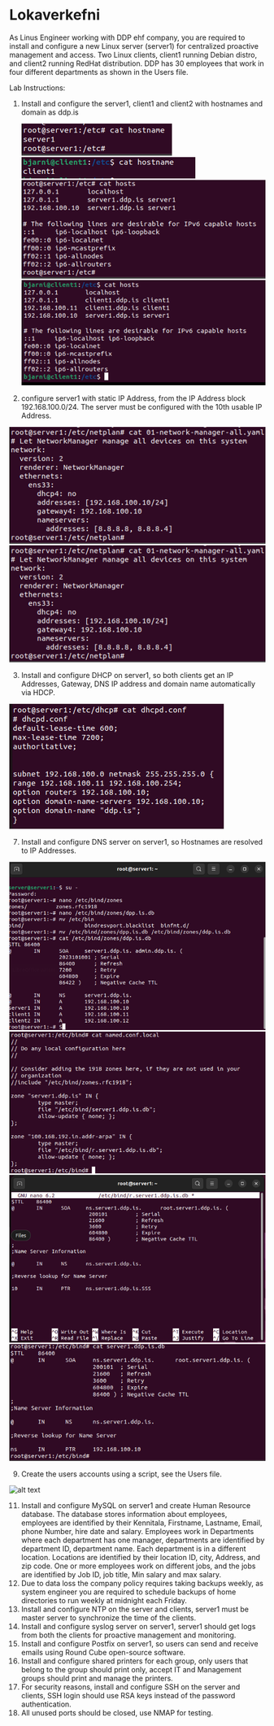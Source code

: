 # Lokaverkefni

As Linus Engineer working with DDP ehf company, you are required to install and configure a new Linux server (server1) for centralized proactive management and access. Two Linux clients, client1 running Debian distro, and client2 running RedHat distribution. DDP has 30 employees that work in four different departments as shown in the Users file.

Lab Instructions:

1. Install and configure the server1, client1 and client2 with hostnames and domain as ddp.is
   
   ![alt text](screenshots/serverSS/hostname.png)  ![alt text](screenshots/clientSS/client_hostname.png)
   ![alt text](screenshots/serverSS/hosts.png)  ![alt text](screenshots/clientSS/client1_hosts.png)

2. configure server1 with static IP Address, from the IP Address block 192.168.100.0/24. The server must be configured with the 10th usable IP Address.

  ![alt text](screenshots/serverSS/01-network-manager-all.yaml.png)
  ![alt text](screenshots/serverSS/01-network-manager-all.yaml.png)
   
3. Install and configure DHCP on server1, so both clients get an IP Addresses, Gateway, DNS IP address and domain name automatically via HDCP.

  ![alt text](screenshots/serverSS/dhcpd.conf.png)  
   
7. Install and configure DNS server on server1, so Hostnames are resolved to IP Addresses.

  ![alt text](screenshots/serverSS/ddp.is.db.png) 
  ![alt text](screenshots/serverSS/named.conf.local.png)
  ![alt text](screenshots/serverSS/r.server.ddp.is.db.png)
  ![alt text](screenshots/serverSS/server1.ddp.is.db.png)
   
9. Create the users accounts using a script, see the Users file.

  ![alt text]()
    
11. Install and configure MySQL on server1 and create Human Resource database. The
  database stores information about employees, employees are identified by their Kennitala,
  Firstname, Lastname, Email, phone Number, hire date and salary. Employees work in
  Departments where each department has one manager, departments are identified by
  department ID, department name. Each department is in a different location. Locations are
  identified by their location ID, city, Address, and zip code. One or more employees work on
  different jobs, and the jobs are identified by Job ID, job title, Min salary and max salary.
12. Due to data loss the company policy requires taking backups weekly, as system engineer you are required to schedule backups of home directories to run weekly at midnight each Friday.
13. Install and configure NTP on the server and clients, server1 must be master server to synchronize the time of the clients.
14. Install and configure syslog server on server1, server1 should get logs from both the clients for proactive management and monitoring.
15. Install and configure Postfix on server1, so users can send and receive emails using Round Cube open-source software.
16. Install and configure shared printers for each group, only users that belong to the group should print only, accept IT and Management groups should print and manage the printers.
17. For security reasons, install and configure SSH on the server and clients, SSH login should use RSA keys instead of the password authentication.
18. All unused ports should be closed, use NMAP for testing.

